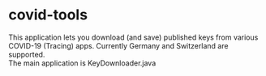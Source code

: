 # covid-tools
This application lets you download (and save) published keys from various COVID-19 (Tracing) apps. Currently Germany and Switzerland are supported.  
The main application is KeyDownloader.java
